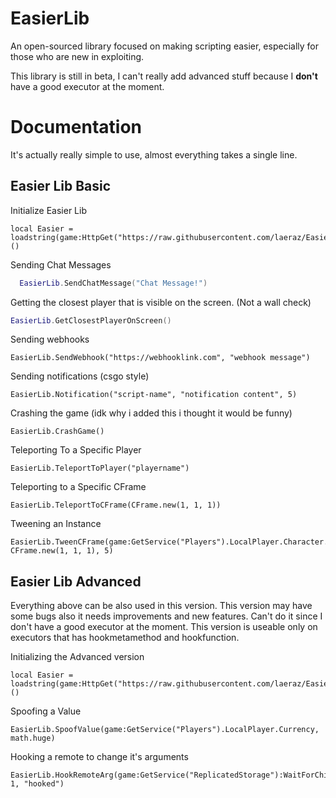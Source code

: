 # EasierLib
An open-sourced library focused on making scripting easier, especially for those who are new in exploiting.

This library is still in beta, I can't really add advanced stuff because I **don't** have a good executor at the moment.

# Documentation
It's actually really simple to use, almost everything takes a single line.

## Easier Lib Basic

Initialize Easier Lib
```
local Easier = loadstring(game:HttpGet("https://raw.githubusercontent.com/laeraz/EasierLib/refs/heads/main/EasierLibBasic.lua"))()
```

Sending Chat Messages
```lua
  EasierLib.SendChatMessage("Chat Message!")
```

Getting the closest player that is visible on the screen. (Not a wall check)
```lua
EasierLib.GetClosestPlayerOnScreen()
```

Sending webhooks 
```
EasierLib.SendWebhook("https://webhooklink.com", "webhook message")
```

Sending notifications (csgo style)
```
EasierLib.Notification("script-name", "notification content", 5)
```

Crashing the game (idk why i added this i thought it would be funny)
```
EasierLib.CrashGame()
```

Teleporting To a Specific Player
```
EasierLib.TeleportToPlayer("playername")
```

Teleporting to a Specific CFrame
```
EasierLib.TeleportToCFrame(CFrame.new(1, 1, 1))
```

Tweening an Instance
```
EasierLib.TweenCFrame(game:GetService("Players").LocalPlayer.Character.HumanoidRootPart, CFrame.new(1, 1, 1), 5)
```

## Easier Lib Advanced
Everything above can be also used in this version.
This version may have some bugs also it needs improvements and new features. Can't do it since I don't have a good executor at the moment.
This version is useable only on executors that has hookmetamethod and hookfunction.

Initializing the Advanced version
```
local Easier = loadstring(game:HttpGet("https://raw.githubusercontent.com/laeraz/EasierLib/refs/heads/main/EasierLibBetter.lua"))()
```

Spoofing a Value
```
EasierLib.SpoofValue(game:GetService("Players").LocalPlayer.Currency, math.huge)
```

Hooking a remote to change it's arguments
```
EasierLib.HookRemoteArg(game:GetService("ReplicatedStorage"):WaitForChild("Events"):WaitForChild("Event1"), 1, "hooked")
```
